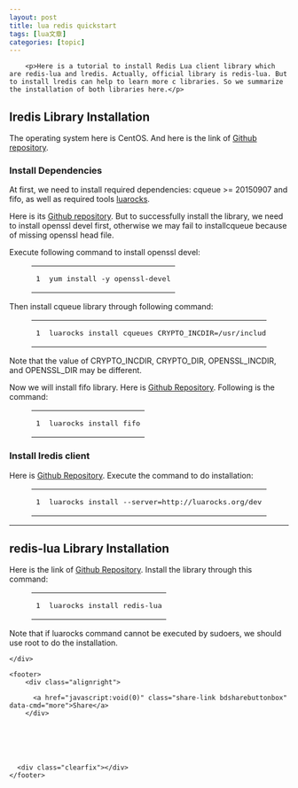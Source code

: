 ```yaml
---
layout: post
title: lua redis quickstart 
tags: [lua文章]
categories: [topic]
---
```

<div class="entry">
      
      
        <p>Here is a tutorial to install Redis Lua client library which are redis-lua and lredis. Actually, official library is redis-lua. But to install lredis can help to learn more c libraries. So we summarize the installation of both libraries here.</p>
<h2 id="lredis-Library-Installation"><a href="#lredis-Library-Installation" class="headerlink" title="lredis Library Installation"></a>lredis Library Installation</h2><p>The operating system here is CentOS. And here is the link of <a href="https://github.com/daurnimator/lredis" target="_blank" rel="external noopener noreferrer">Github repository</a>.</p>
<h3 id="Install-Dependencies"><a href="#Install-Dependencies" class="headerlink" title="Install Dependencies"></a>Install Dependencies</h3><p>At first, we need to install required dependencies: cqueue &gt;= 20150907 and fifo, as well as required tools <a href="http://yular.github.io/2017/01/08/LuaRocks-QuickStart/">luarocks</a>.</p>
<p>Here is its <a href="https://github.com/wahern/cqueues" target="_blank" rel="external noopener noreferrer">Github repository</a>. But to successfully install the library, we need to install openssl devel first, otherwise we may fail to installcqueue because of missing openssl head file.</p>
<p>Execute following command to install openssl devel:<br/></p><figure class="highlight bash"><table><tbody><tr><td class="gutter"><pre><span class="line">1</span><br/></pre></td><td class="code"><pre><span class="line">yum install -y openssl-devel</span><br/></pre></td></tr></tbody></table></figure><p></p>
<p>Then install cqueue library through following command:<br/></p><figure class="highlight bash"><table><tbody><tr><td class="gutter"><pre><span class="line">1</span><br/></pre></td><td class="code"><pre><span class="line">luarocks install cqueues CRYPTO_INCDIR=/usr/include CRYPTO_DIR=/usr/ OPENSSL_INCDIR=/usr/include OPENSSL_DIR=/usr/</span><br/></pre></td></tr></tbody></table></figure><p></p>
<p>Note that the value of CRYPTO_INCDIR, CRYPTO_DIR, OPENSSL_INCDIR, and OPENSSL_DIR may be different.</p>
<p>Now we will install fifo library. Here is <a href="https://github.com/daurnimator/fifo.lua" target="_blank" rel="external noopener noreferrer">Github Repository</a>. Following is the command:<br/></p><figure class="highlight bash"><table><tbody><tr><td class="gutter"><pre><span class="line">1</span><br/></pre></td><td class="code"><pre><span class="line">luarocks install fifo</span><br/></pre></td></tr></tbody></table></figure><p></p>
<h3 id="Install-lredis-client"><a href="#Install-lredis-client" class="headerlink" title="Install lredis client"></a>Install lredis client</h3><p>Here is <a href="https://github.com/daurnimator/lredis" target="_blank" rel="external noopener noreferrer">Github Repository</a>. Execute the command to do installation:<br/></p><figure class="highlight bash"><table><tbody><tr><td class="gutter"><pre><span class="line">1</span><br/></pre></td><td class="code"><pre><span class="line">luarocks install --server=http://luarocks.org/dev lredis</span><br/></pre></td></tr></tbody></table></figure><p></p>
<hr/>

<h2 id="redis-lua-Library-Installation"><a href="#redis-lua-Library-Installation" class="headerlink" title="redis-lua Library Installation"></a>redis-lua Library Installation</h2><p>Here is the link of <a href="https://github.com/nrk/redis-lua" target="_blank" rel="external noopener noreferrer">Github Repository</a>. Install the library through this command:<br/></p><figure class="highlight bash"><table><tbody><tr><td class="gutter"><pre><span class="line">1</span><br/></pre></td><td class="code"><pre><span class="line">luarocks install redis-lua</span><br/></pre></td></tr></tbody></table></figure><p></p>
<p>Note that if luarocks command cannot be executed by sudoers, we should use root to do the installation.</p>

      
    </div>
    
    <footer>
        <div class="alignright">
          
          <a href="javascript:void(0)" class="share-link bdsharebuttonbox" data-cmd="more">Share</a>
        </div>
        
        
  
  

        
      <div class="clearfix"></div>
    </footer>